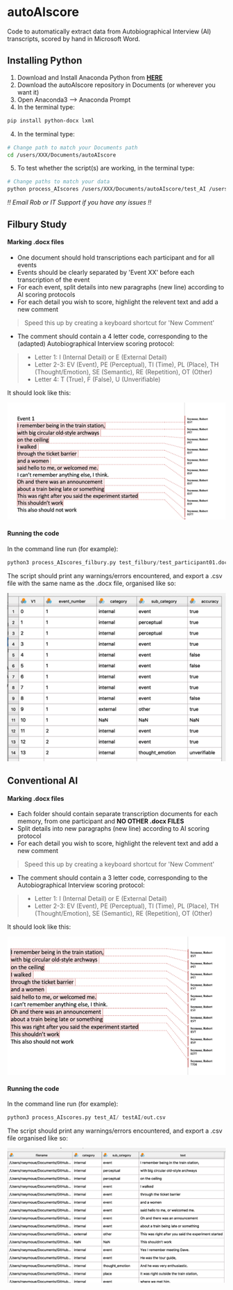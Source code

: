 # autoAIscore

Code to automatically extract data from Autobiographical Interview (AI) transcripts, scored by hand in Microsoft Word.

## Installing Python

1. Download and Install Anaconda Python from **[HERE](https://www.anaconda.com/products/individual)**
2. Download the autoAIscore repository in Documents (or wherever you want it)
2. Open Anaconda3 --> Anaconda Prompt
3. In the terminal type:

```bash
pip install python-docx lxml 
```
4. In the terminal type:

```bash
# Change path to match your Documents path
cd /users/XXX/Documents/autoAIscore
```

5. To test whether the script(s) are working, in the terminal type:

```bash
# Change paths to match your data
python process_AIscores /users/XXX/Documents/autoAIscore/test_AI /users/XXX/Documents/autoAIscore/test_AI/out.csv
```

*!! Email Rob or IT Support if you have any issues !!*

## Filbury Study

#### Marking .docx files

- One document should hold transcriptions each participant and for all events
- Events should be clearly separated by 'Event XX' before each transcription of the event
- For each event, split details into new paragraphs (new line) according to AI scoring protocols
- For each detail you wish to score, highlight the relevent text and add a new comment
> Speed this up by creating a keyboard shortcut for 'New Comment'

- The comment should contain a 4 letter code, corresponding to the (adapted) Autobiographical Interview scoring protocol:

>- Letter 1: I (Internal Detail) or E (External Detail)
>- Letter 2-3: EV (Event), PE (Perceptual), TI (Time), PL (Place), TH (Thought/Emotion), SE (Semantic), RE (Repetition), OT (Other)
>- Letter 4: T (True), F (False), U (Unverifiable)

It should look like this:

![](./media/example_filbury1.png)

#### Running the code

In the command line run (for example):

```python
python3 process_AIscores_filbury.py test_filbury/test_participant01.docx
```

The script should print any warnings/errors encountered, and export a .csv file with the same name as the .docx file, organised like so:

![](./media/example_filbury2.png)


## Conventional AI

#### Marking .docx files

- Each folder should contain separate transcription documents for each memory, from one participant and **NO OTHER .docx FILES**
- Split details into new paragraphs (new line) according to AI scoring protocol
- For each detail you wish to score, highlight the relevent text and add a new comment
> Speed this up by creating a keyboard shortcut for 'New Comment'

- The comment should contain a 3 letter code, corresponding to the Autobiographical Interview scoring protocol:

>- Letter 1: I (Internal Detail) or E (External Detail)
>- Letter 2-3: EV (Event), PE (Perceptual), TI (Time), PL (Place), TH (Thought/Emotion), SE (Semantic), RE (Repetition), OT (Other)

It should look like this:

![](./media/example_AI1.png)

#### Running the code

In the command line run (for example):

```python
python3 process_AIscores.py test_AI/ testAI/out.csv
```

The script should print any warnings/errors encountered, and export a .csv file organised like so:

![](./media/example_AI2.png)





